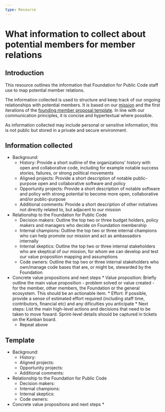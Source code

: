 ```yaml
---
type: Resource
---
```


# What information to collect about potential members for member relations 

## Introduction

This resource outlines the information that Foundation for Public Code staff use to map potential member relations.

The information collected is used to structure and keep track of our ongoing relationships with potential members. It is based on our [mission](../../organization/mission.md) and the first iterations of the [founding member proposal template](founding-membership-proposal.md). In line with our communication principles, it is concise and hypertextual where possible. 

As information collected may include personal or sensitive information, this is not public but stored in a private and secure environment.

## Information collected 

* Background:
   * History: Provide a short outline of the organizations' history with open and collaborative code, including for example notable success stories, failures, or strong political movements
   * Aligned projects: Provide a short description of notable public-purpose open and collaborative software and policy
   * Opportunity projects: Provide a short description of notable software and policy with strong potential to become more open, collaborative and/or public-purpose
   * Additional comments: Provide a short description of other initiatives not directly related to, but adjacent to our mission
* Relationship to the Foundation for Public Code
   * Decision makers: Outline the top two or three budget holders, policy makers and managers who decide on Foundation membership
   * Internal champions: Outline the top two or three internal champions who can help promote our mission and act as ambassadors internally
   * Internal skeptics: Outline the top two or three internal stakeholders who are skeptical of our mission, for whom we can develop and test our value proposition mapping and assumptions
   * Code owners: Outline the top two or three internal stakeholders who own/manage code bases that are, or might be, stewarded by the Foundation
* Concrete value propositions and next steps
      * Value proposition: Briefly outline the main value proposition - problem solved or value created - for the member, other members, the Foundation or the general ecosystem. This should be an actionable item.
      * Effort: If possible, provide a sense of estimated effort required (including staff time, contributors, financial etc) and any dificulties you anticipate
      * Next steps: List the main high-level actions and decisions that need to be taken to move foward. Sprint-level details should be captured in tickets on the Kanban board.
   * Repeat above

## Template 

* Background:
   * History:
   * Aligned projects:
   * Opportunity projects:
   * Additional comments:
* Relationship to the Foundation for Public Code
   * Decision makers:
   * Internal champions:
   * Internal skeptics: 
   * Code owners:
* Concrete value propositions and next steps
   * 
